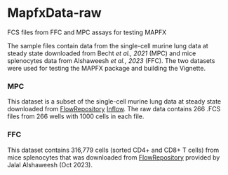 # MapfxData-raw
FCS files from FFC and MPC assays for testing MAPFX<br>

The sample files contain data from the single-cell murine lung data at steady state downloaded from Becht *et al., 2021* (MPC) and mice splenocytes data from Alshaweesh *et al., 2023* (FFC). The two datasets were used for testing the MAPFX package and building the Vignette.

### MPC
This dataset is a subset of the single-cell murine lung data at steady state downloaded from [FlowRepository](https://flowrepository.org/id/FR-FCM-Z2LP) [Inflow](https://www.science.org/doi/10.1126/sciadv.abg0505). The raw data contains 266 .FCS files from 266 wells with 1000 cells in each file.

### FFC
This dataset contains 316,779 cells (sorted CD4+ and CD8+ T cells) from mice splenocytes that was downloaded from [FlowRepository](http://flowrepository.org/id/FR-FCM-Z6UG) provided by Jalal Alshaweesh (Oct 2023).


